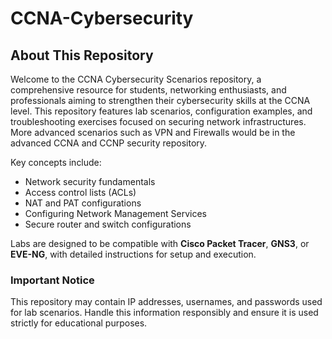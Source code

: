 # CCNA-Cybersecurity
 
## About This Repository

Welcome to the CCNA Cybersecurity Scenarios repository, a comprehensive resource for students, networking enthusiasts, and professionals aiming to strengthen their cybersecurity skills at the CCNA level. This repository features lab scenarios, configuration examples, and troubleshooting exercises focused on securing network infrastructures. More advanced scenarios such as VPN and Firewalls would be in the advanced CCNA and CCNP security repository.

Key concepts include:  
- Network security fundamentals    
- Access control lists (ACLs)  
- NAT and PAT configurations   
- Configuring Network Management Services
- Secure router and switch configurations  

Labs are designed to be compatible with **Cisco Packet Tracer**, **GNS3**, or **EVE-NG**, with detailed instructions for setup and execution.  

### Important Notice  
This repository may contain IP addresses, usernames, and passwords used for lab scenarios. Handle this information responsibly and ensure it is used strictly for educational purposes.  

